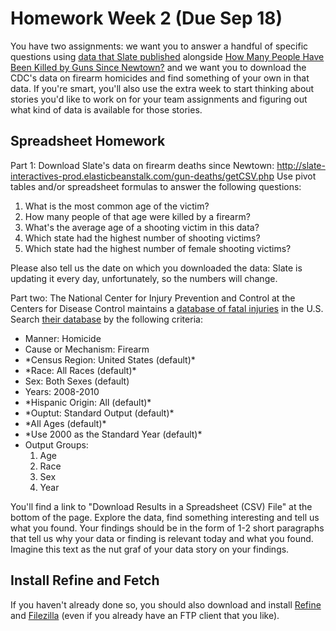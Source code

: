 # Homework Week 2 (Due Sep 18)

You have two assignments: we want you to answer a handful of specific questions using <a href="http://slate-interactives-prod.elasticbeanstalk.com/gun-deaths/getCSV.php">data that Slate published</a> alongside <a href="http://www.slate.com/articles/news_and_politics/crime/2012/12/gun_death_tally_every_american_gun_death_since_newtown_sandy_hook_shooting.html?wpisrc=newsletter_jcr%3Acontent">How Many People Have Been Killed by Guns Since Newtown?</a> and we want you to download the CDC's data on firearm homicides and find something of your own in that data. If you're smart, you'll also use the extra week to start thinking about stories you'd like to work on for your team assignments and figuring out what kind of data is available for those stories.

## Spreadsheet Homework
Part 1: Download Slate's data on firearm deaths since Newtown: <a href="http://slate-interactives-prod.elasticbeanstalk.com/gun-deaths/getCSV.php">http://slate-interactives-prod.elasticbeanstalk.com/gun-deaths/getCSV.php</a> Use pivot tables and/or spreadsheet formulas to answer the following questions:
<ol>
	<li>What is the most common age of the victim?</li>
	<li>How many people of that age were killed by a firearm?</li>
	<li>What's the average age of a shooting victim in this data?</li>
	<li>Which state had the highest number of shooting victims?</li>
	<li>Which state had the highest number of female shooting victims?</li>
</ol>
Please also tell us the date on which you downloaded the data: Slate is updating it every day, unfortunately, so the numbers will change.

Part two: The National Center for Injury Prevention and Control at the Centers for Disease Control maintains a <a href="http://webappa.cdc.gov/sasweb/ncipc/mortrate10_us.html">database of fatal injuries</a> in the U.S. Search <a href="http://webappa.cdc.gov/sasweb/ncipc/mortrate10_us.html">their database</a> by the following criteria:
<ul>
	<li>Manner: Homicide</li>
	<li>Cause or Mechanism: Firearm</li>
	<li>*Census Region: United States (default)*</li>
	<li>*Race: All Races (default)*</li>
	<li>Sex: Both Sexes (default)</li>
	<li>Years: 2008-2010</li>
	<li>*Hispanic Origin: All (default)*</li>
	<li>*Ouptut: Standard Output (default)*</li>
	<li>*All Ages (default)*</li>
	<li>*Use 2000 as the Standard Year (default)*</li>
	<li>Output Groups:
<ol>
	<li>Age</li>
	<li>Race</li>
	<li>Sex</li>
	<li>Year</li>
</ol>
</li>
</ul>
You'll find a link to "Download Results in a Spreadsheet (CSV) File" at the bottom of the page. Explore the data, find something interesting and tell us what you found. Your findings should be in the form of 1-2 short paragraphs that tell us why your data or finding is relevant today and what you found. Imagine this text as the nut graf of your data story on your findings.

## Install Refine and Fetch
If you haven't already done so, you should also download and install <a href="https://github.com/OpenRefine">Refine</a> and [Filezilla](https://filezilla-project.org/) (even if you already have an FTP client that you like).


